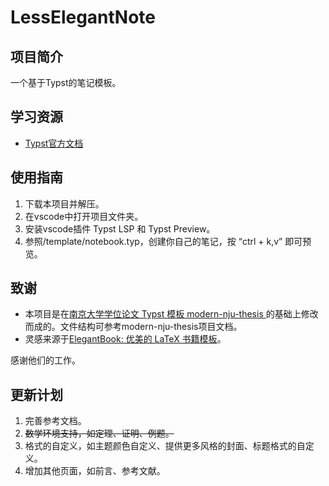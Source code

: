 # LessElegantNote

## 项目简介
一个基于Typst的笔记模板。

## 学习资源
* [Typst官方文档](https://typst.app/docs)

## 使用指南
1. 下载本项目并解压。
2. 在vscode中打开项目文件夹。
3. 安装vscode插件 Typst LSP 和 Typst Preview。
4. 参照/template/notebook.typ，创建你自己的笔记，按 “ctrl + k,v” 即可预览。

## 致谢
- 本项目是在[南京大学学位论文 Typst 模板 modern-nju-thesis ](https://github.com/nju-lug/modern-nju-thesis)的基础上修改而成的。文件结构可参考modern-nju-thesis项目文档。
- 灵感来源于[ElegantBook: 优美的 LaTeX 书籍模板](https://github.com/ElegantLaTeX/ElegantBook)。

感谢他们的工作。

## 更新计划
1. 完善参考文档。
2. ~~数学环境支持，如定理、证明、例题。~~
3. 格式的自定义，如主题颜色自定义、提供更多风格的封面、标题格式的自定义。
4. 增加其他页面，如前言、参考文献。
